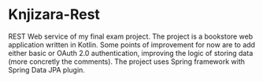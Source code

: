 # Knjizara-Rest
REST Web service of my final exam project.
The project is a bookstore web application written in Kotlin.
Some points of improvement for now are to add either basic or OAuth 2.0 authentication,
improving the logic of storing data (more concretly the comments).
The project uses Spring framework with Spring Data JPA plugin.
